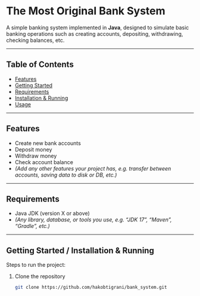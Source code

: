 # The Most Original Bank System

A simple banking system implemented in **Java**, designed to simulate basic banking operations such as creating accounts, depositing, withdrawing, checking balances, etc.

---

## Table of Contents

- [Features](#features)  
- [Getting Started](#getting-started)  
- [Requirements](#requirements)  
- [Installation & Running](#installation--running)  
- [Usage](#usage)  

---

## Features

- Create new bank accounts  
- Deposit money  
- Withdraw money  
- Check account balance  
- *(Add any other features your project has, e.g. transfer between accounts, saving data to disk or DB, etc.)*

---

## Requirements

- Java JDK (version X or above)  
- *(Any library, database, or tools you use, e.g. “JDK 17”, “Maven”, “Gradle”, etc.)*

---

## Getting Started / Installation & Running

Steps to run the project:

1. Clone the repository  
   ```bash
   git clone https://github.com/hakobtigrani/bank_system.git
